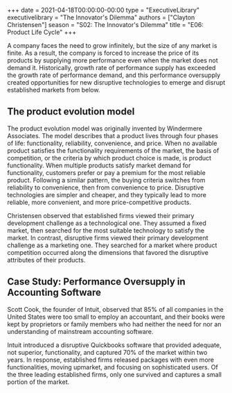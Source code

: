 +++
date = 2021-04-18T00:00:00-00:00
type = "ExecutiveLibrary"
executivelibrary = "The Innovator's Dilemma"
authors = ["Clayton Christensen"]
season = "S02: The Innovator's Dilemma"
title = "E06: Product Life Cycle"
+++

A company faces the need to grow infinitely, but the size of any market is finite. As a result, the company is forced to increase the price of its products by supplying more performance even when the market does not demand it. Historically, growth rate of performance supply has exceeded the growth rate of performance demand, and this performance oversupply created opportunities for new disruptive technologies to emerge and disrupt established markets from below.  

## The product evolution model 

The product evolution model was originally invented by Windermere Associates. The model describes that a product lives through four phases of life: functionality, reliability, convenience, and price. When no available product satisfies the functionality requirements of the market, the basis of competition, or the criteria by which product choice is made, is product functionality. When multiple products satisfy market demand for functionality, customers prefer or pay a premium for the most reliable product. Following a similar pattern, the buying criteria switches from reliability to convenience, then from convenience to price. Disruptive technologies are simpler and cheaper, and they typically lead to more reliable, more convenient, and more price-competitive products. 

Christensen observed that established firms viewed their primary development challenge as a technological one. They assumed a fixed market, then searched for the most suitable technology to satisfy the market. In contrast, disruptive firms viewed their primary development challenge as a marketing one. They searched for a market where product competition occurred along the dimensions that favored the disruptive attributes of their products.  

## Case Study: Performance Oversupply in Accounting Software 

Scott Cook, the founder of Intuit, observed that 85% of all companies in the United States were too small to employ an accountant, and their books were kept by proprietors or family members who had neither the need for nor an understanding of mainstream accounting software.  

Intuit introduced a disruptive Quickbooks software that provided adequate, not superior, functionality, and captured 70% of the market within two years. In response, established firms released packages with even more functionalities, moving upmarket, and focusing on sophisticated users. Of the three leading established firms, only one survived and captures a small portion of the market. 
